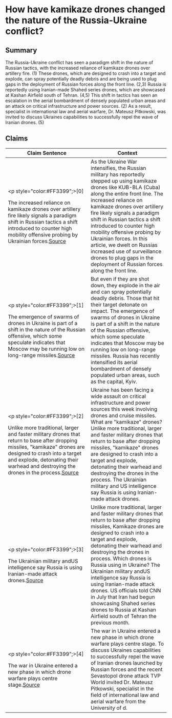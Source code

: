 # How have kamikaze drones changed the nature of the Russia-Ukraine conflict?

## Summary
The Russia-Ukraine conflict has seen a paradigm shift in the nature of Russian tactics, with the increased reliance of kamikaze drones over artillery fire. (1) These drones, which are designed to crash into a target and explode, can spray potentially deadly debris and are being used to plug gaps in the deployment of Russian forces along the front line. (2,3) Russia is reportedly using Iranian-made Shahed series drones, which are showcased at Kashan Airfield south of Tehran. (4,5) This shift in tactics has seen an escalation in the aerial bombardment of densely populated urban areas and an attack on critical infrastructure and power sources. (2) As a result, specialist in international law and aerial warfare, Dr. Mateusz Pitkowski, was invited to discuss Ukraines capabilities to successfully repel the wave of Iranian drones. (5)

## Claims
| Claim Sentence | Context |
|---|---|
|<p style="color:#FF3399";>[0]</p>The increased reliance on kamikaze drones over artillery fire likely signals a paradigm shift in Russian tactics a shift introduced to counter high mobility offensive probing by Ukrainian forces.<a href="https://eurasiantimes.com/russian-troops-step-up-use-of-kamikaze-cuba-drones-frontline/" target="_blank">Source</a>| As the Ukraine War intensifies, the Russian military has reportedly stepped up using kamikaze drones like KUB-BLA (Cuba) along the entire front line. The increased reliance on kamikaze drones over artillery fire likely signals a paradigm shift in Russian tactics a shift introduced to counter high mobility offensive probing by Ukrainian forces. In this article, we dwelt on Russias increased use of surveillance drones to plug gaps in the deployment of Russian forces along the front line.|
|<p style="color:#FF3399";>[1]</p>The emergence of swarms of drones in Ukraine is part of a shift in the nature of the Russian offensive, which some speculate indicates that Moscow may be running low on long-range missiles.<a href="https://www.aljazeera.com/news/2022/10/20/mass-drones-are-a-worry-for-the-future-of-warfare" target="_blank">Source</a>| But even if they are shot down, they explode in the air and can spray potentially deadly debris. Those that hit their target detonate on impact. The emergence of swarms of drones in Ukraine is part of a shift in the nature of the Russian offensive, which some speculate indicates that Moscow may be running low on long-range missiles. Russia has recently intensified its aerial bombardment of densely populated urban areas, such as the capital, Kyiv.|
|<p style="color:#FF3399";>[2]</p>Unlike more traditional, larger and faster military drones that return to base after dropping missiles, "kamikaze" drones are designed to crash into a target and explode, detonating their warhead and destroying the drones in the process.<a href="https://www.cnn.com/europe/live-news/russia-ukraine-war-news-10-19-22/h_c53f5d533e5bf01fa2ca4dd5b780b94f" target="_blank">Source</a>| Ukraine has been facing a wide assault on critical infrastructure and power sources this week involving drones and cruise missiles. What are "kamikaze" drones? Unlike more traditional, larger and faster military drones that return to base after dropping missiles, "kamikaze" drones are designed to crash into a target and explode, detonating their warhead and destroying the drones in the process. The Ukrainian military and US intelligence say Russia is using Iranian-made attack drones.|
|<p style="color:#FF3399";>[3]</p>The Ukrainian military andUS intelligence say Russia is using Iranian-made attack drones.<a href="https://www.cnn.com/europe/live-news/russia-ukraine-war-news-10-17-22/h_acad2b553a31e40076c26c574aac3af3" target="_blank">Source</a>| Unlike more traditional, larger and faster military drones that return to base after dropping missiles, Kamikaze drones are designed to crash into a target and explode, detonating their warhead and destroying the drones in process. Which drones is Russia using in Ukraine? The Ukrainian military andUS intelligence say Russia is using Iranian-made attack drones. US officials told CNN in July that Iran had begun showcasing Shahed series drones to Russia at Kashan Airfield south of Tehran the previous month.|
|<p style="color:#FF3399";>[4]</p>The war in Ukraine entered a new phase in which drone warfare plays centre stage.<a href="https://tvpworld.com/64229605/russian-drone-attacks-are-an-act-of-desperation-international-law-specialist" target="_blank">Source</a>| The war in Ukraine entered a new phase in which drone warfare plays centre stage. To discuss Ukraines capabilities to successfully repel the wave of Iranian drones launched by Russian forces and the recent Sevastopol drone attack TVP World invited Dr. Mateusz Pitkowski, specialist in the field of international law and aerial warfare from the University of d.|
